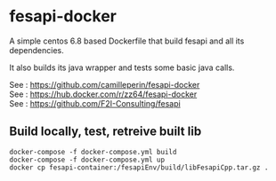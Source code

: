 # fesapi-docker

A simple centos 6.8 based Dockerfile that build fesapi and all its dependencies.

It also builds its java wrapper and tests some basic java calls.

See : https://github.com/camilleperin/fesapi-docker  
See : https://hub.docker.com/r/zz64/fesapi-docker  
See : https://github.com/F2I-Consulting/fesapi  

## Build locally, test, retreive built lib
 
```
docker-compose -f docker-compose.yml build  
docker-compose -f docker-compose.yml up  
docker cp fesapi-container:/fesapiEnv/build/libFesapiCpp.tar.gz .
```
